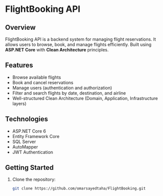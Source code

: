 # FlightBooking API

## Overview
FlightBooking API is a backend system for managing flight reservations. It allows users to browse, book, and manage flights efficiently. Built using **ASP.NET Core** with **Clean Architecture** principles.

## Features
- Browse available flights
- Book and cancel reservations
- Manage users (authentication and authorization)
- Filter and search flights by date, destination, and airline
- Well-structured Clean Architecture (Domain, Application, Infrastructure layers)

## Technologies
- ASP.NET Core 6
- Entity Framework Core
- SQL Server
- AutoMapper
- JWT Authentication

## Getting Started
1. Clone the repository:
   ```bash
   git clone https://github.com/omarsayedtaha/FlightBooking.git

